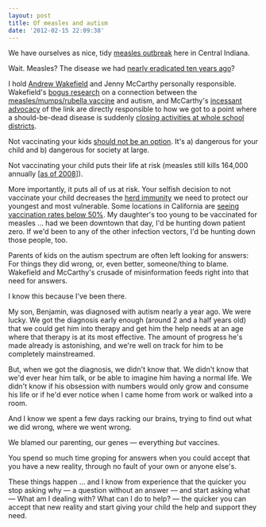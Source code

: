 ```yaml
---
layout: post
title: Of measles and autism
date: '2012-02-15 22:09:38'
---
```


We have ourselves as nice, tidy <a href="http://www.fox59.com/news/wxin-health-officials-release-locations-where-people-may-have-been-exposed-to-measles-20120214,0,3192097.column">measles outbreak</a> here in Central Indiana.

Wait. Measles? The disease we had <a href="http://www.cdc.gov/mmwr/preview/mmwrhtml/mm5314a2.htm">nearly eradicated ten years ago</a>?

I hold <a href="http://en.wikipedia.org/wiki/Andrew_Wakefield">Andrew Wakefield</a> and Jenny McCarthy personally responsible. Wakefield's <a href="http://www.thestar.com/news/insight/article/918362--andrew-wakefield-s-fraudulent-research">bogus research</a> on a connection between the <a href="http://en.wikipedia.org/wiki/MMR_vaccine">measles/mumps/rubella vaccine</a> and autism, and McCarthy's <a href="http://en.wikipedia.org/wiki/Jenny_McCarthy#Activism_and_autism_controversy">incessant advocacy</a> of the link are directly responsible to how we got to a point where a should-be-dead disease is suddenly <a href="http://www.wibc.com/news/Story.aspx?ID=1655303">closing activities at whole school districts</a>.

Not vaccinating your kids <a href="http://online.wsj.com/article/SB10001424052970203315804577209230884246636.html">should not be an option</a>. It's a) dangerous for your child and b) dangerous for society at large. 

Not vaccinating your child puts their life at risk (measles still kills 164,000 annually [<a href="http://www.cdc.gov/mmwr/preview/mmwrhtml/mm5847a2.htm">as of 2008</a>]).

More importantly, it puts all of us at risk. Your selfish decision to not vaccinate your child decreases the <a href="http://en.wikipedia.org/wiki/Herd_immunity">herd immunity</a> we need to protect our youngest and most vulnerable. Some locations in California are <a href="http://scienceblogs.com/insolence/2010/08/vaccine_exemptions_in_california_threate.php">seeing vaccination rates below 50%</a>. My daughter's too young to be vaccinated for measles … had we been downtown that day, I'd be hunting down patient zero. If we'd been to any of the other infection vectors, I'd be hunting down those people, too.

Parents of kids on the autism spectrum are often left looking for answers: For things they did wrong, or, even better, someone/thing to blame. Wakefield and McCarthy's crusade of misinformation feeds right into that need for answers.

I know this because I've been there.

My son, Benjamin, was diagnosed with autism nearly a year ago. We were lucky. We got the diagnosis early enough (around 2 and a half years old) that we could get him into therapy and get him the help needs at an age where that therapy is at its most effective. The amount of progress he's made already is astonishing, and we're well on track for him to be completely mainstreamed.

But, when we got the diagnosis, we didn't know that. We didn't know that we'd ever hear him talk, or be able to imagine him having a normal life. We didn't know if his obsession with numbers would only grow and consume his life or if he'd ever notice when I came home from work or walked into a room.

And I know we spent a few days racking our brains, trying to find out what we did wrong, where we went wrong.

We blamed our parenting, our genes &mdash; everything <em>but</em> vaccines.

You spend so much time groping for answers when you could accept that you have a new reality, through no fault of your own or anyone else's.

These things happen … and I know from experience that the quicker you stop asking why &mdash; a question without an answer &mdash; and start asking what &mdash; What am I dealing with? What can I do to help? &mdash; the quicker you can accept that new reality and start giving your child the help and support they need.